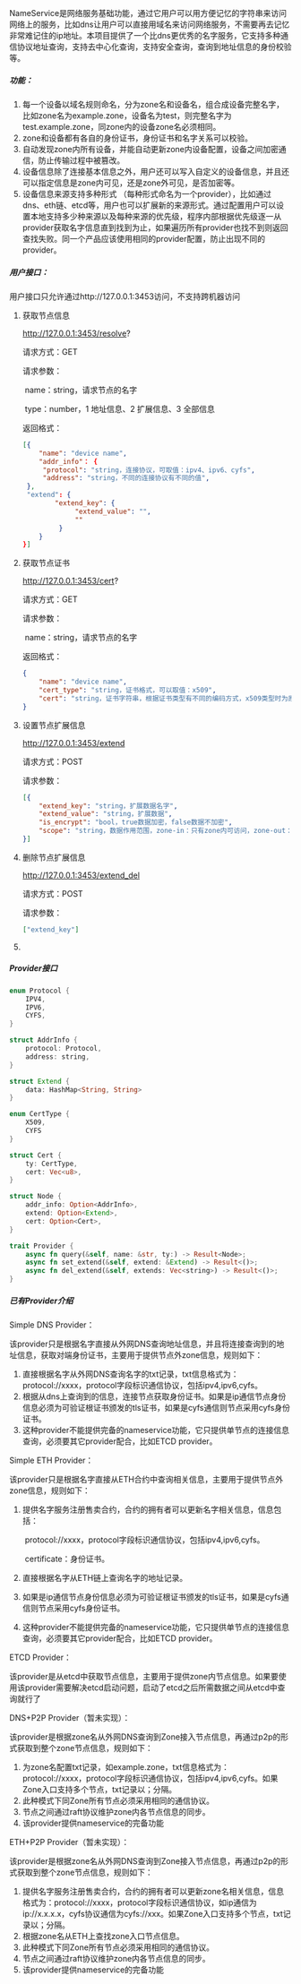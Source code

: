  NameService是网络服务基础功能，通过它用户可以用方便记忆的字符串来访问网络上的服务，比如dns让用户可以直接用域名来访问网络服务，不需要再去记忆非常难记住的ip地址。本项目提供了一个比dns更优秀的名字服务，它支持多种通信协议地址查询，支持去中心化查询，支持安全查询，查询到地址信息的身份校验等。

##### 功能：

1. 每一个设备以域名规则命名，分为zone名和设备名，组合成设备完整名字，比如zone名为example.zone，设备名为test，则完整名字为test.example.zone，同zone内的设备zone名必须相同。
2. zone和设备都有各自的身份证书，身份证书和名字关系可以校验。
3. 自动发现zone内所有设备，并能自动更新zone内设备配置，设备之间加密通信，防止传输过程中被篡改。
4. 设备信息除了连接基本信息之外，用户还可以写入自定义的设备信息，并且还可以指定信息是zone内可见，还是zone外可见，是否加密等。
5. 设备信息来源支持多种形式 （每种形式命名为一个provider），比如通过dns、eth链、etcd等，用户也可以扩展新的来源形式。通过配置用户可以设置本地支持多少种来源以及每种来源的优先级，程序内部根据优先级逐一从provider获取名字信息直到找到为止，如果遍历所有provider也找不到则返回查找失败。同一个产品应该使用相同的provider配置，防止出现不同的provider。

##### 用户接口：

用户接口只允许通过http://127.0.0.1:3453访问，不支持跨机器访问

1. 获取节点信息

   http://127.0.0.1:3453/resolve?

   请求方式：GET

   请求参数：

   ​	name：string，请求节点的名字

   ​	type：number，1 地址信息、2 扩展信息、3 全部信息 

   返回格式：

   ```json
   [{
       "name": "device name",
       "addr_info"： {
       	"protocol": "string，连接协议，可取值：ipv4、ipv6、cyfs",
       	"address": "string，不同的连接协议有不同的值",
   	},
   	"extend": {
           "extend_key": {
    			"extend_value": "",
    			""
    		}
       }
   }]
   ```

   

2. 获取节点证书

   http://127.0.0.1:3453/cert?

   请求方式：GET

   请求参数：

   ​	name：string，请求节点的名字

   返回格式：

   ```json
   {
       "name": "device name",
       "cert_type": "string，证书格式，可以取值：x509",
       "cert": "string，证书字符串，根据证书类型有不同的编码方式，x509类型时为原证书内容"
   }
   ```

   

3. 设置节点扩展信息

   http://127.0.0.1:3453/extend

   请求方式：POST

   请求参数：

   ```json
   [{
       "extend_key": "string，扩展数据名字",
       "extend_value": "string，扩展数据",
       "is_encrypt": "bool，true数据加密，false数据不加密",
       "scope": "string，数据作用范围，zone-in：只有zone内可访问，zone-out：zone外可以访问"
   }]
   ```

   

4. 删除节点扩展信息

   http://127.0.0.1:3453/extend_del

   请求方式：POST

   请求参数：

   ```json
   ["extend_key"]
   ```

   

5. 

##### Provider接口

```rust
enum Protocol {
    IPV4,
    IPV6,
    CYFS,
}

struct AddrInfo {
    protocol: Protocol,
    address: string,
}

struct Extend {
   	data: HashMap<String, String>
}

enum CertType {
    X509,
    CYFS
}

struct Cert {
    ty: CertType,
    cert: Vec<u8>,
}

struct Node {
    addr_info: Option<AddrInfo>,
    extend: Option<Extend>,
    cert: Option<Cert>,
}

trait Provider {
	async fn query(&self, name: &str, ty:) -> Result<Node>;
    async fn set_extend(&self, extend: &Extend) -> Result<()>;
    async fn del_extend(&self, extends: Vec<string>) -> Result<()>;
}
```

##### 已有Provider介绍

Simple DNS Provider：

该provider只是根据名字直接从外网DNS查询地址信息，并且将连接查询到的地址信息，获取对端身份证书，主要用于提供节点外zone信息，规则如下：

1. 直接根据名字从外网DNS查询名字的txt记录，txt信息格式为：protocol://xxxx，protocol字段标识通信协议，包括ipv4,ipv6,cyfs。
2. 根据从dns上查询到的信息，连接节点获取身份证书。如果是ip通信节点身份信息必须为可验证根证书颁发的tls证书，如果是cyfs通信则节点采用cyfs身份证书。
3. 这种provider不能提供完备的nameservice功能，它只提供单节点的连接信息查询，必须要其它provider配合，比如ETCD provider。

Simple ETH Provider：

该provider只是根据名字直接从ETH合约中查询相关信息，主要用于提供节点外zone信息，规则如下：

1. 提供名字服务注册售卖合约，合约的拥有者可以更新名字相关信息，信息包括：

   ​	protocol://xxxx，protocol字段标识通信协议，包括ipv4,ipv6,cyfs。

   ​	certificate：身份证书。

2. 直接根据名字从ETH链上查询名字的地址记录。

3. 如果是ip通信节点身份信息必须为可验证根证书颁发的tls证书，如果是cyfs通信则节点采用cyfs身份证书。

4. 这种provider不能提供完备的nameservice功能，它只提供单节点的连接信息查询，必须要其它provider配合，比如ETCD provider。

ETCD Provider：

该provider是从etcd中获取节点信息，主要用于提供zone内节点信息。如果要使用该provider需要解决etcd启动问题，启动了etcd之后所需数据之间从etcd中查询就行了

DNS+P2P Provider（暂未实现）：

该provider是根据zone名从外网DNS查询到Zone接入节点信息，再通过p2p的形式获取到整个zone节点信息，规则如下：

1. 为zone名配置txt记录，如example.zone，txt信息格式为：protocol://xxxx，protocol字段标识通信协议，包括ipv4,ipv6,cyfs。如果Zone入口支持多个节点，txt记录以；分隔。
2. 此种模式下同Zone所有节点必须采用相同的通信协议。
3. 节点之间通过raft协议维护zone内各节点信息的同步。
5. 该provider提供nameservice的完备功能

ETH+P2P Provider（暂未实现）：

该provider是根据zone名从外网DNS查询到Zone接入节点信息，再通过p2p的形式获取到整个zone节点信息，规则如下：

1. 提供名字服务注册售卖合约，合约的拥有者可以更新zone名相关信息，信息格式为：protocol://xxxx，protocol字段标识通信协议，如ip通信为ip://x.x.x.x，cyfs协议通信为cyfs://xxx。如果Zone入口支持多个节点，txt记录以；分隔。
2. 根据zone名从ETH上查找zone入口节点信息。
3. 此种模式下同Zone所有节点必须采用相同的通信协议。
4. 节点之间通过raft协议维护zone内各节点信息的同步。
5. 该provider提供nameservice的完备功能

